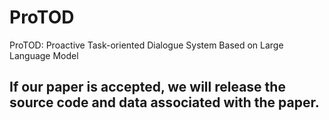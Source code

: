 # ProTOD
ProTOD: Proactive Task-oriented Dialogue System Based on Large Language Model

## If our paper is accepted, we will release the source code and data associated with the paper.
 
